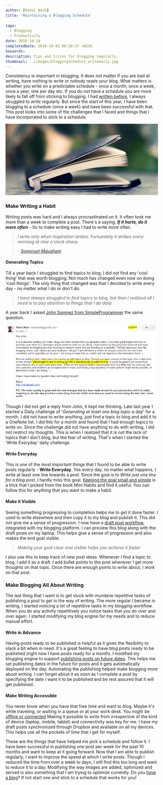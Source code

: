 ```yaml
---
author: [Rahul Nath]
title: 'Maintaining a Blogging Schedule'
  
tags:
  - Blogging
  - Productivity
date: 2016-10-24
completedDate: 2016-10-03 06:20:37 +0530
keywords:
description: Tips and tricks for blogging regularly.
thumbnail: ../images/bloggingSchedule_writedaily.jpg
---
```


Consistency is important in blogging. It does not matter if you are bad at writing, have nothing to write or nobody reads your blog. What matters is whether you write on a predictable schedule - once a month, once a week, once a year, one per day etc. If you do not have a schedule you are more likely to fall off from sticking to blogging. I had [written before](http://www.rahulpnath.com/blog/own-your-urls/), I always struggled to write regularly. But since the start of this year, I have been blogging to a schedule (once a week) and have been successful with that. This post looks into some of the challenges that I faced and things that I have incorporated to stick to a schedule.

<a href="https://www.flickr.com/photos/12389767@N04/3097124543/">
<img  alt="Make writing a habit - write daily" src="../images/bloggingSchedule_writedaily.jpg"/>
</a>

### Make Writing a Habit

Writing posts was hard and I always procrastinated on it. It often took me more than a week to complete a post. There's a saying, **_If it hurts, do it more often_** - So to make writing easy I had to write more often.

> _I write only when inspiration strikes. Fortunately it strikes every morning at nine o'clock sharp._

> _- [Somerset Maugham](http://www.goodreads.com/quotes/302963-i-write-only-when-inspiration-strikes-fortunately-it-strikes-every)_

#### **Generating Topics**

Till a year back I struggled to find topics to blog. I did not find any 'cool thing' that was worth blogging. Not much has changed even now on doing 'cool things'. The only thing that changed was that I decided to write every day - no matter what I do or don't do.

> _I have always struggled to find topics to blog, but then I realized all I need is to pay attention to things that I do daily_

A year back I asked [John Somnez from SimpleProgrammer](https://simpleprogrammer.com/about-simple-programmer/) the same question.

<img  alt="email to John Somnez (SimpleProgrammer) on finding a blogging schedule" src="../images/bloggingSchedule_john_email.png"/>

Though I did not get a reply from John, it kept me thinking. Late last year I started a Daily challenge of '_Generating at least one blog topic a day_' for a month. I did not have to write anything, just find a topic to blog and add it to a OneNote list. I did this for a month and found that I had enough topics to write on. Since the challenge did not have anything to do with writing, I did not restrict my thoughts. This is when I realized that it is not the lack of topics that I don't blog, but the fear of writing. That's when I started the 'Write Everyday' daily challenge.

#### **Write Everyday**

This is one of the most important things that I found to be able to write posts regularly - **Write Everyday**. Yes every day, no matter what happens, I write at least one line towards a post. Since the goal is to _Write just one line for a blog post_, I hardly miss this goal. [Keeping the goal small and simple](http://www.rahulpnath.com/blog/morning_routine/) is a trick that I picked from the book Mini Habits and find it useful. You can follow this for anything that you want to make a habit.

#### **Make it Visible**

Seeing something progressing to completion helps me to get it done faster. I used to write elsewhere and then copy it to my blog and publish it. This did not give me a sense of progression. I now have a [draft post workflow](/blog/optimizing-octopress-workflow-for-new-posts/), integrated with my blogging platform. I can preview this blog along with the draft posts on my laptop. This helps give a sense of progression and also makes the end goal visible.

> _Making your goal clear and visible helps you achieve it faster_

I also use this to keep track of new post ideas. Whenever I find a topic to blog, I add it as a draft. I add bullet points to the post whenever I get more thoughts on that topic. Once there are enough points to write about, I work on that post.

### Make Blogging All About Writing

The last thing that I want is to get stuck with mundane repetitive tasks of publishing a post to get in the way of writing. The more regular I became in writing, I started noticing a lot of repetitive tasks in my blogging workflow. When you do any activity repetitively you notice tasks that you do over and over again. I started modifying my blog engine for my needs and to reduce manual effort.

#### **Write in Advance**

Having posts ready to be published is helpful as it gives the flexibility to slack a bit when in need. It's a great feeling to have blog posts ready to be published (right now I have posts ready for a month). I modified my blogging engine to support [publishing posts on future dates](/blog/automatic_deployment_of_future_posts_with_octopress). This helps me set publishing dates in the future for posts and it gets automatically deployed on the day. Automating the publishing helped make blogging more about writing. I can forget about it as soon as I complete a post by specifying the date I want it to be published and be rest assured that it will get published.

#### **Make Writing Accessible**

You never know when you have that free time and want to blog. Maybe it's while traveling, or waiting in a queue or at your work desk. You might be [offline or connected](/blog/staying-productive-offline) Making it possible to write from irrespective of the kind of device (laptop, mobile, tablet) and connectivity was key for me. I have my draft posts synchronized through Dropbox and available on all my devices. This helps use all the pockets of time that I get for myself.

These are the things that have helped me pick a schedule and follow it. I have been successful in publishing one post per week for the past 10 months and want to keep at it going forward. Now that I am able to publish regularly, I want to improve the speed at which I write posts. Though I reduced the time from over a week to days, I still find this too long and want to reduce it to a day. Modifying the way images are added, optimized and served is also something that I am trying to optimize currently. Do you [have a blog](http://www.rahulpnath.com/blog/own-your-urls/)? If not start one and stick to a schedule that works for you!
